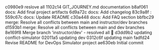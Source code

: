 c0980e9 reslove all
1102c14  GIT_JOURNEY.md documentation
b8af061 docs: Add final project artifacts
6d9a72c docs: Add changelog
83c9a8f :
559c67c docs: Update README
c30a448 docs: Add FAQ section
bbfbc29 merge: Resolve all conflicts between main and instructor/dev branches
d1593b1 merge: Resolve all conflicts between main and dev branches
8e169f8 Merge branch 'instructor/dev' - resolved all 
d3dd9b2 updating conflict-simulator
02011a5 updating dev
0312c6f updating main
fadfd24 Revise README for DevOps Simulator project
ae630eb Initial commit
